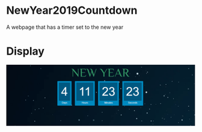 # NewYear2019Countdown
A webpage that has a timer set to the new year 
# Display
!['NEW YEAR'](./countdown.gif.gif)